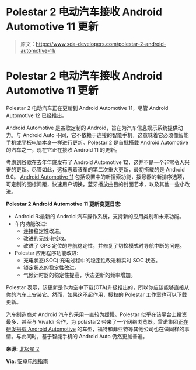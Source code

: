 # Polestar 2 电动汽车接收 Android Automotive 11 更新

> 原文：<https://www.xda-developers.com/polestar-2-android-automotive-11/>

# Polestar 2 电动汽车接收 Android Automotive 11 更新

Polestar 2 电动汽车正在更新到 Android Automotive 11，尽管 Android Automotive 12 已经推出。

Android Automotive 是谷歌定制的 Android，旨在为汽车信息娱乐系统提供动力。与 Android Auto 不同，它不依赖于连接的智能手机，这意味着它必须像智能手机或平板电脑本身一样进行更新。Polestar 2 是首批搭载 Android Automotive 的汽车之一，现在它正在接收 Android 11 的更新。

考虑到谷歌在去年年底发布了 Android Automotive 12，这并不是一个非常令人兴奋的更新。尽管如此，这标志着该车的第二次重大更新，最初搭载的是 Android 9.0。 [Android Automotive 11](https://source.android.com/devices/automotive/start/r_release) 包括设置中的新搜索功能，拨号器的新排序选项，可定制的图标间距，快速用户切换，蓝牙播放曲目的封面艺术，以及其他一些小改进。

**Polestar 2 Android Automotive 11 更新变更日志:**

*   Android R:最新的 Android 汽车操作系统，支持新的应用类别和未来功能。
*   车内功能改进:
    *   连接稳定性改进。
    *   改进的无线电接收。
    *   改进了 GPS 定位的导航稳定性，并修复了切换模式时导航中断的问题。
*   Polestar 应用程序功能改进:
    *   充电状态(SOC):充电过程中的稳定性改进和实时 SOC 状态。
    *   锁定状态的稳定性改进。
    *   气候计时器的稳定性提高，状态更新的频率增加。

Polestar 表示，该更新是作为空中下载(OTA)升级推出的，所以你应该能够直接从你的汽车上安装它。然而，如果这不起作用，授权的 Polestar 工作室也可以下载更新。

汽车制造商对 Android 汽车的采用一直较为缓慢。Polestar 似乎在该平台上投资最多，甚至与 Vivaldi 合作，为 polastar2 带来了一个网络浏览器。雷诺集团[正在研发搭载 Android Automotive](https://www.xda-developers.com/renault-megane-e-tech-with-android-automotive/) 的车型，福特和菲亚特等其他公司也在做同样的事情。与此同时，基于智能手机的 Android Auto 仍然更加普遍。

**来源:** [北极星 2](https://www.polestar.com/uk/manual/polestar-2/2021/article/softwareUpdates/)

**Via:** [安卓电视指南](https://twitter.com/AndroidTV_Rumor/status/1508816992723247110)